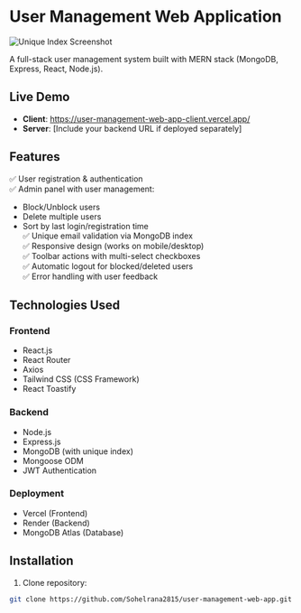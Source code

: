 # User Management Web Application

![Unique Index Screenshot](https://i.ibb.co.com/LD0pfZ3r/Screenshot-2025-03-26-201829.png)

A full-stack user management system built with MERN stack (MongoDB, Express, React, Node.js).

## Live Demo

- **Client**: https://user-management-web-app-client.vercel.app/
- **Server**: [Include your backend URL if deployed separately]

## Features

✅ User registration & authentication  
✅ Admin panel with user management:  
   - Block/Unblock users  
   - Delete multiple users  
   - Sort by last login/registration time  
✅ Unique email validation via MongoDB index  
✅ Responsive design (works on mobile/desktop)  
✅ Toolbar actions with multi-select checkboxes  
✅ Automatic logout for blocked/deleted users  
✅ Error handling with user feedback  

## Technologies Used

### Frontend
- React.js
- React Router
- Axios
- Tailwind CSS (CSS Framework)
- React Toastify

### Backend
- Node.js
- Express.js
- MongoDB (with unique index)
- Mongoose ODM
- JWT Authentication

### Deployment
- Vercel (Frontend)
- Render (Backend)
- MongoDB Atlas (Database)

## Installation

1. Clone repository:
```bash
git clone https://github.com/Sohelrana2815/user-management-web-app.git